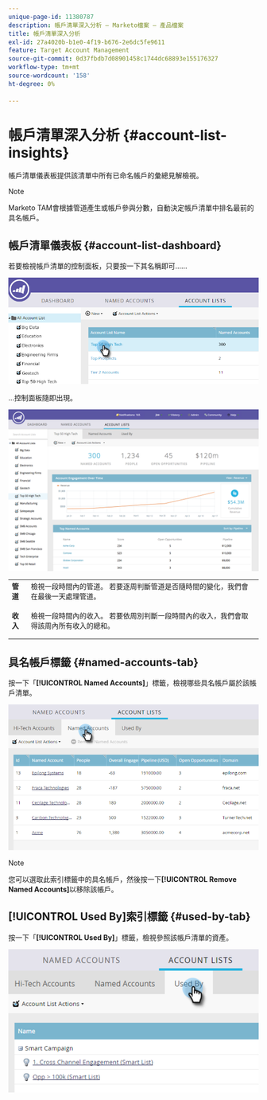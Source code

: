 ```yaml
---
unique-page-id: 11380787
description: 帳戶清單深入分析 — Marketo檔案 — 產品檔案
title: 帳戶清單深入分析
exl-id: 27a4020b-b1e0-4f19-b676-2e6dc5fe9611
feature: Target Account Management
source-git-commit: 0d37fbdb7d08901458c1744dc68893e155176327
workflow-type: tm+mt
source-wordcount: '158'
ht-degree: 0%

---
```


# 帳戶清單深入分析 {#account-list-insights}

帳戶清單儀表板提供該清單中所有已命名帳戶的彙總見解檢視。

>[!NOTE]
>
>Marketo TAM會根據管道產生或帳戶參與分數，自動決定帳戶清單中排名最前的具名帳戶。

## 帳戶清單儀表板 {#account-list-dashboard}

若要檢視帳戶清單的控制面板，只要按一下其名稱即可……

![](assets/one-new.png)

...控制面板隨即出現。

![](assets/two-new-1.png)

<table> 
 <tbody> 
  <tr> 
   <td colspan="1"><strong><span class="uicontrol">管道</span></strong></td> 
   <td colspan="1">檢視一段時間內的管道。 若要逐周判斷管道是否隨時間的變化，我們會在最後一天處理管道。</td> 
  </tr> 
  <tr> 
   <td><strong><span class="uicontrol">收入</span></strong></td> 
   <td><p>檢視一段時間內的收入。 若要依周別判斷一段時間內的收入，我們會取得該周內所有收入的總和。</p></td> 
  </tr> 
 </tbody> 
</table>

## 具名帳戶標籤 {#named-accounts-tab}

按一下「**[!UICONTROL Named Accounts]**」標籤，檢視哪些具名帳戶屬於該帳戶清單。

![](assets/three-1.png)

>[!NOTE]
>
>您可以選取此索引標籤中的具名帳戶，然後按一下&#x200B;**[!UICONTROL Remove Named Accounts]**&#x200B;以移除該帳戶。

## [!UICONTROL Used By]索引標籤 {#used-by-tab}

按一下「**[!UICONTROL Used By]**」標籤，檢視參照該帳戶清單的資產。

![](assets/four-2.png)

